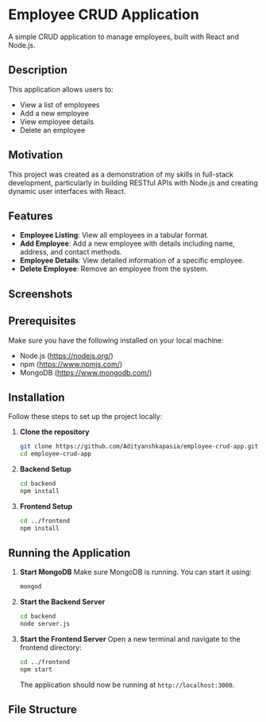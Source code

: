 # Employee CRUD Application

A simple CRUD application to manage employees, built with React and Node.js.

## Description

This application allows users to:
- View a list of employees
- Add a new employee
- View employee details
- Delete an employee

## Motivation

This project was created as a demonstration of my skills in full-stack development, particularly in building RESTful APIs with Node.js and creating dynamic user interfaces with React.

## Features

- **Employee Listing**: View all employees in a tabular format.
- **Add Employee**: Add a new employee with details including name, address, and contact methods.
- **Employee Details**: View detailed information of a specific employee.
- **Delete Employee**: Remove an employee from the system.

## Screenshots


## Prerequisites

Make sure you have the following installed on your local machine:
- Node.js (https://nodejs.org/)
- npm (https://www.npmjs.com/)
- MongoDB (https://www.mongodb.com/)

## Installation

Follow these steps to set up the project locally:

1. **Clone the repository**
    ```bash
    git clone https://github.com/Adityanshkapasia/employee-crud-app.git
    cd employee-crud-app
    ```

2. **Backend Setup**
    ```bash
    cd backend
    npm install
    ```

3. **Frontend Setup**
    ```bash
    cd ../frontend
    npm install
    ```

## Running the Application

1. **Start MongoDB**
    Make sure MongoDB is running. You can start it using:
    ```bash
    mongod
    ```

2. **Start the Backend Server**
    ```bash
    cd backend
    node server.js
    ```

3. **Start the Frontend Server**
    Open a new terminal and navigate to the frontend directory:
    ```bash
    cd ../frontend
    npm start
    ```

    The application should now be running at `http://localhost:3000`.

## File Structure

